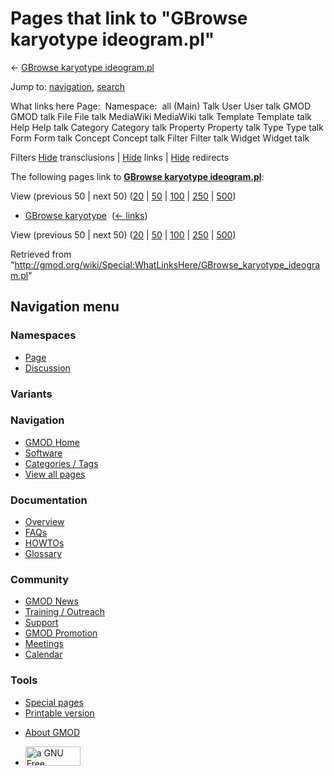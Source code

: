 <div id="mw-page-base" class="noprint">

</div>

<div id="mw-head-base" class="noprint">

</div>

<div id="content" class="mw-body" role="main">

<span id="top"></span>

<div id="mw-js-message" style="display:none;">

</div>



# <span dir="auto">Pages that link to "GBrowse karyotype ideogram.pl"</span>

<div id="bodyContent">

<div id="contentSub">

← [GBrowse karyotype
ideogram.pl](/wiki/GBrowse_karyotype_ideogram.pl "GBrowse karyotype ideogram.pl")

</div>

<div id="jump-to-nav" class="mw-jump">

Jump to: [navigation](#mw-navigation), [search](#p-search)

</div>

<div id="mw-content-text">

What links here Page:  Namespace:  all (Main) Talk User User talk GMOD
GMOD talk File File talk MediaWiki MediaWiki talk Template Template talk
Help Help talk Category Category talk Property Property talk Type Type
talk Form Form talk Concept Concept talk Filter Filter talk Widget
Widget talk

Filters
[Hide](/mediawiki/index.php?title=Special:WhatLinksHere/GBrowse_karyotype_ideogram.pl&hidetrans=1 "Special:WhatLinksHere/GBrowse karyotype ideogram.pl")
transclusions \|
[Hide](/mediawiki/index.php?title=Special:WhatLinksHere/GBrowse_karyotype_ideogram.pl&hidelinks=1 "Special:WhatLinksHere/GBrowse karyotype ideogram.pl")
links \|
[Hide](/mediawiki/index.php?title=Special:WhatLinksHere/GBrowse_karyotype_ideogram.pl&hideredirs=1 "Special:WhatLinksHere/GBrowse karyotype ideogram.pl")
redirects

The following pages link to **[GBrowse karyotype
ideogram.pl](/wiki/GBrowse_karyotype_ideogram.pl "GBrowse karyotype ideogram.pl")**:

View (previous 50 \| next 50)
([20](/mediawiki/index.php?title=Special:WhatLinksHere/GBrowse_karyotype_ideogram.pl&limit=20 "Special:WhatLinksHere/GBrowse karyotype ideogram.pl")
\|
[50](/mediawiki/index.php?title=Special:WhatLinksHere/GBrowse_karyotype_ideogram.pl&limit=50 "Special:WhatLinksHere/GBrowse karyotype ideogram.pl")
\|
[100](/mediawiki/index.php?title=Special:WhatLinksHere/GBrowse_karyotype_ideogram.pl&limit=100 "Special:WhatLinksHere/GBrowse karyotype ideogram.pl")
\|
[250](/mediawiki/index.php?title=Special:WhatLinksHere/GBrowse_karyotype_ideogram.pl&limit=250 "Special:WhatLinksHere/GBrowse karyotype ideogram.pl")
\|
[500](/mediawiki/index.php?title=Special:WhatLinksHere/GBrowse_karyotype_ideogram.pl&limit=500 "Special:WhatLinksHere/GBrowse karyotype ideogram.pl"))

- [GBrowse karyotype](/wiki/GBrowse_karyotype "GBrowse karyotype") ‎
  <span class="mw-whatlinkshere-tools">([←
  links](/mediawiki/index.php?title=Special:WhatLinksHere&target=GBrowse+karyotype "Special:WhatLinksHere"))</span>

View (previous 50 \| next 50)
([20](/mediawiki/index.php?title=Special:WhatLinksHere/GBrowse_karyotype_ideogram.pl&limit=20 "Special:WhatLinksHere/GBrowse karyotype ideogram.pl")
\|
[50](/mediawiki/index.php?title=Special:WhatLinksHere/GBrowse_karyotype_ideogram.pl&limit=50 "Special:WhatLinksHere/GBrowse karyotype ideogram.pl")
\|
[100](/mediawiki/index.php?title=Special:WhatLinksHere/GBrowse_karyotype_ideogram.pl&limit=100 "Special:WhatLinksHere/GBrowse karyotype ideogram.pl")
\|
[250](/mediawiki/index.php?title=Special:WhatLinksHere/GBrowse_karyotype_ideogram.pl&limit=250 "Special:WhatLinksHere/GBrowse karyotype ideogram.pl")
\|
[500](/mediawiki/index.php?title=Special:WhatLinksHere/GBrowse_karyotype_ideogram.pl&limit=500 "Special:WhatLinksHere/GBrowse karyotype ideogram.pl"))

</div>

<div class="printfooter">

Retrieved from
"<http://gmod.org/wiki/Special:WhatLinksHere/GBrowse_karyotype_ideogram.pl>"

</div>

<div id="catlinks" class="catlinks catlinks-allhidden">

</div>

<div class="visualClear">

</div>

</div>

</div>

<div id="mw-navigation">

## Navigation menu

<div id="mw-head">



<div id="left-navigation">

<div id="p-namespaces" class="vectorTabs" role="navigation"
aria-labelledby="p-namespaces-label">

### Namespaces

- <span id="ca-nstab-main"><a href="/wiki/GBrowse_karyotype_ideogram.pl" accesskey="c"
  title="View the content page [c]">Page</a></span>
- <span id="ca-talk"><a
  href="/mediawiki/index.php?title=Talk:GBrowse_karyotype_ideogram.pl&amp;action=edit&amp;redlink=1"
  accesskey="t"
  title="Discussion about the content page [t]">Discussion</a></span>

</div>

<div id="p-variants" class="vectorMenu emptyPortlet" role="navigation"
aria-labelledby="p-variants-label">

### 

### Variants[](#)

<div class="menu">

</div>

</div>

</div>

<div id="right-navigation">





</div>



</div>

</div>

</div>

<div id="mw-panel">

<div id="p-logo" role="banner">

<a href="/wiki/Main_Page"
style="background-image: url(http://gmod.org/images/GMOD-cogs.png);"
title="Visit the main page"></a>

</div>

<div id="p-Navigation" class="portal" role="navigation"
aria-labelledby="p-Navigation-label">

### Navigation

<div class="body">

- <span id="n-GMOD-Home">[GMOD Home](/wiki/Main_Page)</span>
- <span id="n-Software">[Software](/wiki/GMOD_Components)</span>
- <span id="n-Categories-.2F-Tags">[Categories /
  Tags](/wiki/Categories)</span>
- <span id="n-View-all-pages">[View all
  pages](/wiki/Special:AllPages)</span>

</div>

</div>

<div id="p-Documentation" class="portal" role="navigation"
aria-labelledby="p-Documentation-label">

### Documentation

<div class="body">

- <span id="n-Overview">[Overview](/wiki/Overview)</span>
- <span id="n-FAQs">[FAQs](/wiki/Category:FAQ)</span>
- <span id="n-HOWTOs">[HOWTOs](/wiki/Category:HOWTO)</span>
- <span id="n-Glossary">[Glossary](/wiki/Glossary)</span>

</div>

</div>

<div id="p-Community" class="portal" role="navigation"
aria-labelledby="p-Community-label">

### Community

<div class="body">

- <span id="n-GMOD-News">[GMOD News](/wiki/GMOD_News)</span>
- <span id="n-Training-.2F-Outreach">[Training /
  Outreach](/wiki/Training_and_Outreach)</span>
- <span id="n-Support">[Support](/wiki/Support)</span>
- <span id="n-GMOD-Promotion">[GMOD
  Promotion](/wiki/GMOD_Promotion)</span>
- <span id="n-Meetings">[Meetings](/wiki/Meetings)</span>
- <span id="n-Calendar">[Calendar](/wiki/Calendar)</span>

</div>

</div>

<div id="p-tb" class="portal" role="navigation"
aria-labelledby="p-tb-label">

### Tools

<div class="body">

- <span id="t-specialpages"><a href="/wiki/Special:SpecialPages" accesskey="q"
  title="A list of all special pages [q]">Special pages</a></span>
- <span id="t-print"><a
  href="/mediawiki/index.php?title=Special:WhatLinksHere/GBrowse_karyotype_ideogram.pl&amp;printable=yes"
  rel="alternate" accesskey="p"
  title="Printable version of this page [p]">Printable version</a></span>

</div>

</div>

</div>

</div>

<div id="footer" role="contentinfo">

- <span id="footer-places-about">[About
  GMOD](/wiki/GMOD:About "GMOD:About")</span>

<!-- -->

- <span id="footer-copyrightico">[<img src="http://www.gnu.org/graphics/gfdl-logo-small.png" width="88"
  height="31" alt="a GNU Free Documentation License" />](http://www.gnu.org/licenses/fdl-1.3.html)</span>




</div>

